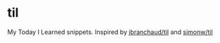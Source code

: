 # til
My Today I Learned snippets. Inspired by [jbranchaud/til](https://github.com/jbranchaud/til) and [simonw/til](https://github.com/simonw/til)

